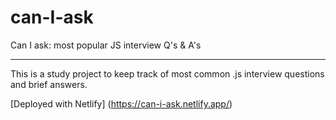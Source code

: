 # can-I-ask

Can I ask: most popular JS interview Q's &amp; A's

---

This is a study project to keep track of most common .js interview questions and brief answers.

[Deployed with Netlify] (https://can-i-ask.netlify.app/)
